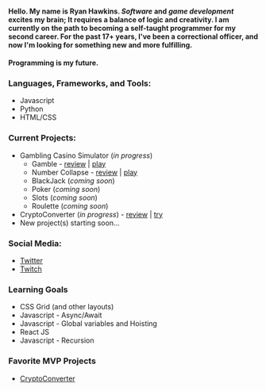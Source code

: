 #### Hello. My name is Ryan Hawkins. _Software_ and _game development_ excites my brain; It requires a balance of logic and creativity. I am currently on the path to becoming a self-taught programmer for my second career. For the past 17+ years, I've been a correctional officer, and now I'm looking for something new and more fulfilling.

#### Programming is my future.

### Languages, Frameworks, and Tools:
- Javascript
- Python
- HTML/CSS


### Current Projects:
- Gambling Casino Simulator (_in progress_)
    - Gamble - [review](https://github.com/F5DevLife/Gamble) | [play](https://f5devlife.github.io/Gamble/)
    - Number Collapse - [review](https://github.com/F5DevLife/Hi-Low-Number-Collapse) | [play](https://f5devlife.github.io/Gamble/)
    - BlackJack (_coming soon_)
    - Poker (_coming soon_)
    - Slots (_coming soon_)
    - Roulette (_coming soon_)
- CryptoConverter (_in progress_) - [review](https://github.com/F5DevLife/JS-CryptoConverter) | [try](https://f5devlife.github.io/JS-CryptoConverter)
- New project(s) starting soon...


### Social Media:
- [Twitter](https://twitter.com/f5devlife)
- [Twitch](https://www.twitch.tv/ryankhawkins)


### Learning Goals
- CSS Grid (and other layouts)
- Javascript - Async/Await
- Javascript - Global variables and Hoisting
- React JS
- Javascript - Recursion


### Favorite MVP Projects
- [CryptoConverter](https://github.com/F5DevLife/JS-CryptoConverter)
